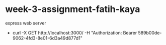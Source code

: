# week-3-assignment-fatih-kaya
express web server
* curl -X GET http://localhost:3000/ -H "Authorization: Bearer 589b00de-9062-4fd3-8e01-6d3a49d877d1"
